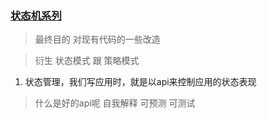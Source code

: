 ### [状态机系列](https://juejin.cn/post/7004651456942833677#heading-0)

> 最终目的 对现有代码的一些改造

> 衍生 状态模式 跟 策略模式
1. 状态管理，我们写应用时，就是以api来控制应用的状态表现
> 什么是好的api呢
> 自我解释
> 可预测
> 可测试
